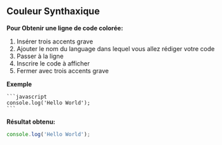 ## Couleur Synthaxique
**Pour Obtenir une ligne de code colorée:**
1. Insérer trois accents grave
2. Ajouter le nom du language dans lequel vous allez rédiger votre code
3. Passer à la ligne
4. Inscrire le code à afficher
5. Fermer avec trois accents grave

**Exemple**

    ```javascript
    console.log('Hello World');
    ```

**Résultat obtenu:**

```javascript
console.log('Hello World');
```
